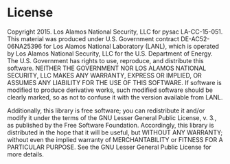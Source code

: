 # License

Copyright 2015. Los Alamos National Security, LLC for pysac LA-CC-15-051. This
material was produced under U.S. Government contract DE-AC52-06NA25396 for Los
Alamos National Laboratory (LANL), which is operated by Los Alamos National
Security, LLC for the U.S. Department of Energy. The U.S. Government has rights
to use, reproduce, and distribute this software.  NEITHER THE GOVERNMENT NOR
LOS ALAMOS NATIONAL SECURITY, LLC MAKES ANY WARRANTY, EXPRESS OR IMPLIED, OR
ASSUMES ANY LIABILITY FOR THE USE OF THIS SOFTWARE.  If software is modified to
produce derivative works, such modified software should be clearly marked, so
as not to confuse it with the version available from LANL.

Additionally, this library is free software; you can redistribute it and/or
modify it under the terms of the GNU Lesser General Public License, v. 3., as
published by the Free Software Foundation. Accordingly, this library is
distributed in the hope that it will be useful, but WITHOUT ANY WARRANTY;
without even the implied warranty of MERCHANTABILITY or FITNESS FOR A
PARTICULAR PURPOSE. See the GNU Lesser General Public License for more details.
